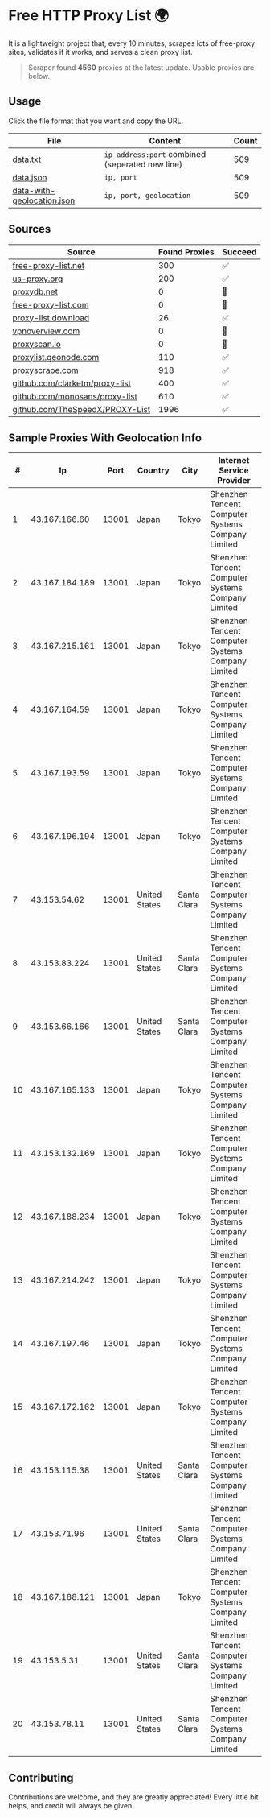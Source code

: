 
# Free HTTP Proxy List 🌍

It is a lightweight project that, every 10 minutes, scrapes lots of free-proxy sites, validates if it works, and serves a clean proxy list.


> Scraper found **4560** proxies at the latest update. Usable proxies are below.

## Usage

Click the file format that you want and copy the URL.


|File|Content|Count|
|----|-------|-----|
|[data.txt](https://raw.githubusercontent.com/themiralay/Proxy-List-World/master/data.txt)|`ip_address:port` combined (seperated new line)|509|
|[data.json](https://raw.githubusercontent.com/themiralay/Proxy-List-World/master/data.json)|`ip, port`|509|
|[data-with-geolocation.json](https://raw.githubusercontent.com/themiralay/Proxy-List-World/master/data-with-geolocation.json)|`ip, port, geolocation`|509|

## Sources

|Source|Found Proxies|Succeed|
|------|-------------|-------|
|[free-proxy-list.net](https://free-proxy-list.net)|300|✅|
|[us-proxy.org](https://www.us-proxy.org)|200|✅|
|[proxydb.net](http://proxydb.net)|0|🚫|
|[free-proxy-list.com](https://free-proxy-list.com/?page=&port=&type%5B%5D=http&type%5B%5D=https&up_time=0&search=Search)|0|🚫|
|[proxy-list.download](https://www.proxy-list.download/HTTP)|26|✅|
|[vpnoverview.com](https://vpnoverview.com/privacy/anonymous-browsing/free-proxy-servers)|0|🚫|
|[proxyscan.io](https://www.proxyscan.io)|0|🚫|
|[proxylist.geonode.com](https://proxylist.geonode.com/api/proxy-list?limit=300&page=1&sort_by=lastChecked&sort_type=desc&protocols=http,https)|110|✅|
|[proxyscrape.com](https://api.proxyscrape.com/v2/?request=displayproxies&protocol=http&timeout=10000&country=all&ssl=all&anonymity=all)|918|✅|
|[github.com/clarketm/proxy-list](https://raw.githubusercontent.com/clarketm/proxy-list/master/proxy-list-raw.txt)|400|✅|
|[github.com/monosans/proxy-list](https://raw.githubusercontent.com/monosans/proxy-list/main/proxies/http.txt)|610|✅|
|[github.com/TheSpeedX/PROXY-List](https://raw.githubusercontent.com/TheSpeedX/PROXY-List/master/http.txt)|1996|✅|


## Sample Proxies With Geolocation Info

|#|Ip|Port|Country|City|Internet Service Provider|
|-|--|----|-------|----|-------------------------|
|1|43.167.166.60|13001|Japan|Tokyo|Shenzhen Tencent Computer Systems Company Limited|
|2|43.167.184.189|13001|Japan|Tokyo|Shenzhen Tencent Computer Systems Company Limited|
|3|43.167.215.161|13001|Japan|Tokyo|Shenzhen Tencent Computer Systems Company Limited|
|4|43.167.164.59|13001|Japan|Tokyo|Shenzhen Tencent Computer Systems Company Limited|
|5|43.167.193.59|13001|Japan|Tokyo|Shenzhen Tencent Computer Systems Company Limited|
|6|43.167.196.194|13001|Japan|Tokyo|Shenzhen Tencent Computer Systems Company Limited|
|7|43.153.54.62|13001|United States|Santa Clara|Shenzhen Tencent Computer Systems Company Limited|
|8|43.153.83.224|13001|United States|Santa Clara|Shenzhen Tencent Computer Systems Company Limited|
|9|43.153.66.166|13001|United States|Santa Clara|Shenzhen Tencent Computer Systems Company Limited|
|10|43.167.165.133|13001|Japan|Tokyo|Shenzhen Tencent Computer Systems Company Limited|
|11|43.153.132.169|13001|Japan|Tokyo|Shenzhen Tencent Computer Systems Company Limited|
|12|43.167.188.234|13001|Japan|Tokyo|Shenzhen Tencent Computer Systems Company Limited|
|13|43.167.214.242|13001|Japan|Tokyo|Shenzhen Tencent Computer Systems Company Limited|
|14|43.167.197.46|13001|Japan|Tokyo|Shenzhen Tencent Computer Systems Company Limited|
|15|43.167.172.162|13001|Japan|Tokyo|Shenzhen Tencent Computer Systems Company Limited|
|16|43.153.115.38|13001|United States|Santa Clara|Shenzhen Tencent Computer Systems Company Limited|
|17|43.153.71.96|13001|United States|Santa Clara|Shenzhen Tencent Computer Systems Company Limited|
|18|43.167.188.121|13001|Japan|Tokyo|Shenzhen Tencent Computer Systems Company Limited|
|19|43.153.5.31|13001|United States|Santa Clara|Shenzhen Tencent Computer Systems Company Limited|
|20|43.153.78.11|13001|United States|Santa Clara|Shenzhen Tencent Computer Systems Company Limited|



## Contributing

Contributions are welcome, and they are greatly appreciated! Every
little bit helps, and credit will always be given.

